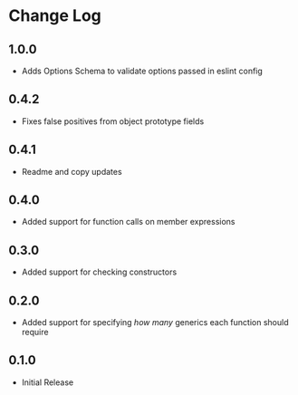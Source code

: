 # Change Log

## 1.0.0
- Adds Options Schema to validate options passed in eslint config

## 0.4.2
- Fixes false positives from object prototype fields

## 0.4.1
- Readme and copy updates

## 0.4.0
- Added support for function calls on member expressions

## 0.3.0
- Added support for checking constructors

## 0.2.0
- Added support for specifying _how many_ generics each function should require

## 0.1.0
- Initial Release